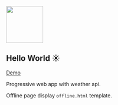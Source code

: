 <img src="https://github.com/polymer940c/pwa-weather/blob/main/public/images/logo.png" width="100" height="100">

##  Hello World ☀️ 

[Demo](https://eloquent-shannon-1ac701.netlify.app/)

Progressive web app with weather api. 

Offline page display `offline.html` template.  
